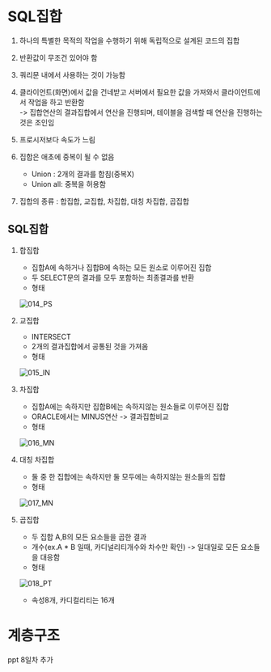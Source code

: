 # SQL집합

1. 하나의 특별한 목적의 작업을 수행하기 위해 독립적으로 설계된 코드의 집합
2. 반환값이 무조건 있어야 함
3. 쿼리문 내에서 사용하는 것이 가능함
4. 클라이언트(화면)에서 값을 건네받고 서버에서 필요한 값을 가져와서 클라이언트에서 작업을 하고 반환함
<br>-> 집합연산의 결과집합에서 연산을 진행되며, 테이블을 검색할 때 연산을 진행하는 것은 조인임

5. 프로시저보다 속도가 느림
6. 집합은 애초에 중복이 될 수 없음
    - Union : 2개의 결과를 합침(중복X)
    - Union all: 중복을 허용함
7. 집합의 종류 : 합집합, 교집합, 차집합, 대칭 차집합, 곱집합

## SQL집합

1. 합집합
    - 집합A에 속하거나 집합B에 속하는 모든 원소로 이루어진 집합
    - 두 SELECT문의 결과를 모두 포함하는 최종결과를 반환
    - 형태

    ![014_PS](https://github.com/user-attachments/assets/7ecaa140-c755-48cc-a069-79100aad415d)
2. 교집합
    - INTERSECT
    - 2개의 결과집합에서 공통된 것을 가져옴
    - 형태

    ![015_IN](https://github.com/user-attachments/assets/28347149-469a-4bd2-b8ae-46cba2586e46)
3. 차집합
    - 집합A에는 속하지만 집합B에는 속하지않는 원소들로 이루어진 집합
    - ORACLE에서는 MINUS연산 -> 결과집합비교
    - 형태

    ![016_MN](https://github.com/user-attachments/assets/0695bd52-b35c-4e63-a82a-8ea018baee21)
4. 대칭 차집합
    - 둘 중 한 집합에는 속하지만 둘 모두에는 속하지않는 원소들의 집합
    - 형태

    ![017_MN](https://github.com/user-attachments/assets/f0a53540-0ad0-4875-a42b-164dd3f37f1e)
5. 곱집합
    - 두 집합 A,B의 모든 요소들을 곱한 결과
    - 개수(ex.A * B 일때, 카디널리티개수와 차수만 확인) -> 일대일로 모든 요소들을 대응함
    - 형태
    
    ![018_PT](https://github.com/user-attachments/assets/7079eb10-79e2-455b-9f06-14d29fdde9eb)
    - 속성8개, 카디컬리티는 16개

# 계층구조

ppt 8일차 추가